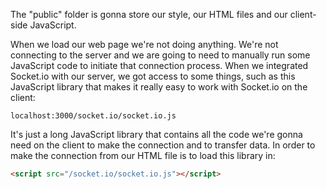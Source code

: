 The "public" folder is gonna store our style, our HTML files and our client-side JavaScript.

When we load our web page we're not doing anything. We're not connecting to the server and we are going to need to manually run some JavaScript code to initiate that connection process. 
When we integrated Socket.io with our server, we got access to some things, such as this JavaScript library that makes it really easy to work with Socket.io on the client:
```
localhost:3000/socket.io/socket.io.js
```

It's just a long JavaScript library that contains all the code we're gonna need on the client to make the connection and to transfer data. In order to make the connection from our HTML file is to load this library in:

```html
<script src="/socket.io/socket.io.js"></script>
```
